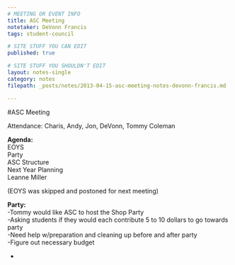 ```yaml
---
# MEETING OR EVENT INFO
title: ASC Meeting
notetaker: DeVonn Francis
tags: student-council

# SITE STUFF YOU CAN EDIT
published: true

# SITE STUFF YOU SHOULDN'T EDIT
layout: notes-single
category: notes
filepath: _posts/notes/2013-04-15-asc-meeting-notes-devonn-francis.md

---
```


#ASC Meeting

Attendance: Charis, Andy, Jon, DeVonn, Tommy Coleman  

**Agenda:**  
EOYS  
Party  
ASC Structure  
Next Year Planning  
Leanne Miller

(EOYS was skipped and postoned for next meeting)  

**Party:**   
-Tommy would like ASC to host the Shop Party  
-Asking students if they would each contribute 5 to 10 dollars to go towards party    
-Need help w/preparation and cleaning up before and after party  
-Figure out necessary budget

-
